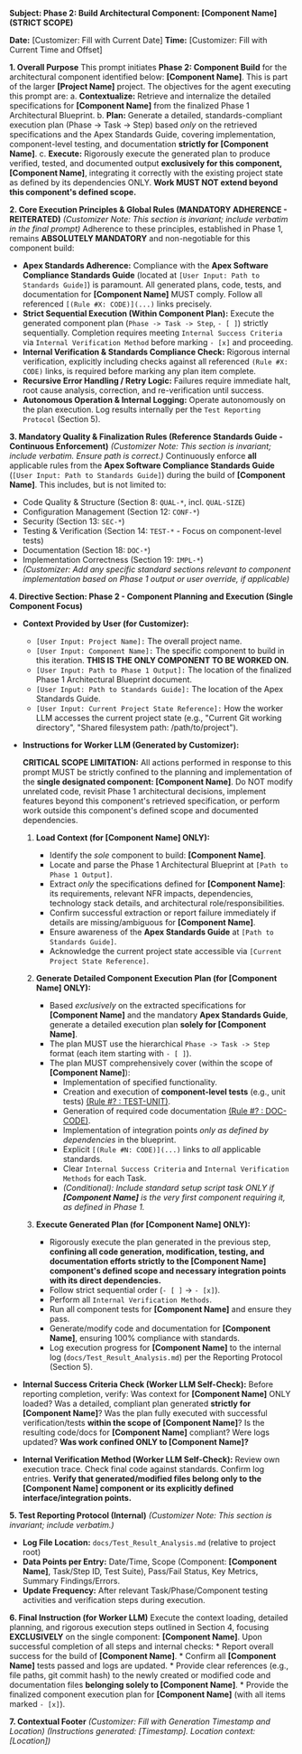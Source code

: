 **Subject: Phase 2: Build Architectural Component: [Component Name] (STRICT SCOPE)**

**Date:** [Customizer: Fill with Current Date]
**Time:** [Customizer: Fill with Current Time and Offset]

**1. Overall Purpose**
This prompt initiates **Phase 2: Component Build** for the architectural component identified below: **[Component Name]**. This is part of the larger **[Project Name]** project. The objectives for the agent executing this prompt are:
    a. **Contextualize:** Retrieve and internalize the detailed specifications for **[Component Name]** from the finalized Phase 1 Architectural Blueprint.
    b. **Plan:** Generate a detailed, standards-compliant execution plan (Phase -> Task -> Step) based *only* on the retrieved specifications and the Apex Standards Guide, covering implementation, component-level testing, and documentation **strictly for [Component Name]**.
    c. **Execute:** Rigorously execute the generated plan to produce verified, tested, and documented output **exclusively for this component, [Component Name]**, integrating it correctly with the existing project state as defined by its dependencies ONLY. **Work MUST NOT extend beyond this component's defined scope.**

**2. Core Execution Principles & Global Rules (MANDATORY ADHERENCE - REITERATED)**
*(Customizer Note: This section is invariant; include verbatim in the final prompt)*
Adherence to these principles, established in Phase 1, remains **ABSOLUTELY MANDATORY** and non-negotiable for this component build:

* **Apex Standards Adherence:** Compliance with the **Apex Software Compliance Standards Guide** (located at `[User Input: Path to Standards Guide]`) is paramount. All generated plans, code, tests, and documentation for **[Component Name]** MUST comply. Follow all referenced `[(Rule #X: CODE)](...)` links precisely.
* **Strict Sequential Execution (Within Component Plan):** Execute the generated component plan (`Phase -> Task -> Step`, `- [ ]`) strictly sequentially. Completion requires meeting `Internal Success Criteria` via `Internal Verification Method` before marking `- [x]` and proceeding.
* **Internal Verification & Standards Compliance Check:** Rigorous internal verification, explicitly including checks against all referenced `(Rule #X: CODE)` links, is required before marking any plan item complete.
* **Recursive Error Handling / Retry Logic:** Failures require immediate halt, root cause analysis, correction, and re-verification until success.
* **Autonomous Operation & Internal Logging:** Operate autonomously on the plan execution. Log results internally per the `Test Reporting Protocol` (Section 5).

**3. Mandatory Quality & Finalization Rules (Reference Standards Guide - Continuous Enforcement)**
*(Customizer Note: This section is invariant; include verbatim. Ensure path is correct.)*
Continuously enforce **all** applicable rules from the **Apex Software Compliance Standards Guide** (`[User Input: Path to Standards Guide]`) during the build of **[Component Name]**. This includes, but is not limited to:
* Code Quality & Structure (Section 8: `QUAL-*`, incl. `QUAL-SIZE`)
* Configuration Management (Section 12: `CONF-*`)
* Security (Section 13: `SEC-*`)
* Testing & Verification (Section 14: `TEST-*` - Focus on component-level tests)
* Documentation (Section 18: `DOC-*`)
* Implementation Correctness (Section 19: `IMPL-*`)
* *(Customizer: Add any specific standard sections relevant to component implementation based on Phase 1 output or user override, if applicable)*

**4. Directive Section: Phase 2 - Component Planning and Execution (Single Component Focus)**

* **Context Provided by User (for Customizer):**
    * `[User Input: Project Name]:` The overall project name.
    * `[User Input: Component Name]:` The specific component to build in this iteration. **THIS IS THE ONLY COMPONENT TO BE WORKED ON.**
    * `[User Input: Path to Phase 1 Output]:` The location of the finalized Phase 1 Architectural Blueprint document.
    * `[User Input: Path to Standards Guide]:` The location of the Apex Standards Guide.
    * `[User Input: Current Project State Reference]:` How the worker LLM accesses the current project state (e.g., "Current Git working directory", "Shared filesystem path: /path/to/project").

* **Instructions for Worker LLM (Generated by Customizer):**

    **CRITICAL SCOPE LIMITATION:** All actions performed in response to this prompt MUST be strictly confined to the planning and implementation of the **single designated component: [Component Name]**. Do NOT modify unrelated code, revisit Phase 1 architectural decisions, implement features beyond this component's retrieved specification, or perform work outside this component's defined scope and documented dependencies.

    1.  **Load Context (for [Component Name] ONLY):**
        * Identify the *sole* component to build: **[Component Name]**.
        * Locate and parse the Phase 1 Architectural Blueprint at `[Path to Phase 1 Output]`.
        * Extract *only* the specifications defined for **[Component Name]**: its requirements, relevant NFR impacts, dependencies, technology stack details, and architectural role/responsibilities.
        * Confirm successful extraction or report failure immediately if details are missing/ambiguous for **[Component Name]**.
        * Ensure awareness of the **Apex Standards Guide** at `[Path to Standards Guide]`.
        * Acknowledge the current project state accessible via `[Current Project State Reference]`.

    2.  **Generate Detailed Component Execution Plan (for [Component Name] ONLY):**
        * Based *exclusively* on the extracted specifications for **[Component Name]** and the mandatory **Apex Standards Guide**, generate a detailed execution plan **solely for [Component Name]**.
        * The plan MUST use the hierarchical `Phase -> Task -> Step` format (each item starting with `- [ ]`).
        * The plan MUST comprehensively cover (within the scope of **[Component Name]**):
            * Implementation of specified functionality.
            * Creation and execution of **component-level tests** (e.g., unit tests) [(Rule #? : TEST-UNIT)](...).
            * Generation of required code documentation [(Rule #? : DOC-CODE)](...).
            * Implementation of integration points *only as defined by dependencies* in the blueprint.
            * Explicit `[(Rule #N: CODE)](...)` links to *all* applicable standards.
            * Clear `Internal Success Criteria` and `Internal Verification Methods` for each Task.
            * *(Conditional): Include standard setup script task ONLY if **[Component Name]** is the very first component requiring it, as defined in Phase 1.*

    3.  **Execute Generated Plan (for [Component Name] ONLY):**
        * Rigorously execute the plan generated in the previous step, **confining all code generation, modification, testing, and documentation efforts strictly to the [Component Name] component's defined scope and necessary integration points with its direct dependencies.**
        * Follow strict sequential order (`- [ ]` -> `- [x]`).
        * Perform all `Internal Verification Methods`.
        * Run all component tests for **[Component Name]** and ensure they pass.
        * Generate/modify code and documentation for **[Component Name]**, ensuring 100% compliance with standards.
        * Log execution progress for **[Component Name]** to the internal log (`docs/Test_Result_Analysis.md`) per the Reporting Protocol (Section 5).

* **Internal Success Criteria Check (Worker LLM Self-Check):** Before reporting completion, verify: Was context for **[Component Name]** ONLY loaded? Was a detailed, compliant plan generated **strictly for [Component Name]**? Was the plan fully executed with successful verification/tests **within the scope of [Component Name]**? Is the resulting code/docs for **[Component Name]** compliant? Were logs updated? **Was work confined ONLY to [Component Name]?**
* **Internal Verification Method (Worker LLM Self-Check):** Review own execution trace. Check final code against standards. Confirm log entries. **Verify that generated/modified files belong only to the [Component Name] component or its explicitly defined interface/integration points.**

**5. Test Reporting Protocol (Internal)**
*(Customizer Note: This section is invariant; include verbatim.)*
* **Log File Location:** `docs/Test_Result_Analysis.md` (relative to project root)
* **Data Points per Entry:** Date/Time, Scope (Component: **[Component Name]**, Task/Step ID, Test Suite), Pass/Fail Status, Key Metrics, Summary Findings/Errors.
* **Update Frequency:** After relevant Task/Phase/Component testing activities and verification steps during execution.

**6. Final Instruction (for Worker LLM)**
Execute the context loading, detailed planning, and rigorous execution steps outlined in Section 4, focusing **EXCLUSIVELY** on the single component: **[Component Name]**. Upon successful completion of all steps and internal checks:
    * Report overall success for the build of **[Component Name]**.
    * Confirm all **[Component Name]** tests passed and logs are updated.
    * Provide clear references (e.g., file paths, git commit hash) to the newly created or modified code and documentation files **belonging solely to [Component Name]**.
    * Provide the finalized component execution plan for **[Component Name]** (with all items marked `- [x]`).

**7. Contextual Footer**
*(Customizer: Fill with Generation Timestamp and Location)*
*(Instructions generated: [Timestamp]. Location context: [Location])*